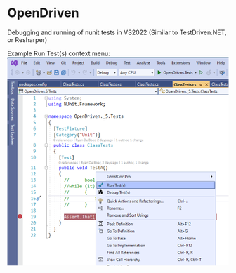 # OpenDriven
Debugging and running of nunit tests in VS2022 (Similar to TestDriven.NET, or Resharper)

Example Run Test(s) context menu:
![alt text](https://github.com/ryan-de-boer/OpenDriven/blob/main/Images/Webpage/01%20RunTests.png?raw=true)
